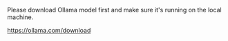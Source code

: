 Please download Ollama model first and make sure it's running on the local machine.

https://ollama.com/download

